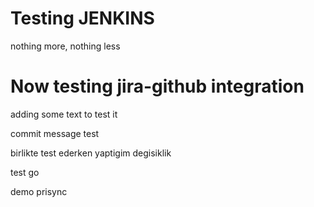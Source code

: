 # Testing JENKINS
nothing more, nothing less

# Now testing jira-github integration
adding some text to test it

commit message test

birlikte test ederken yaptigim degisiklik

test go

demo prisync

